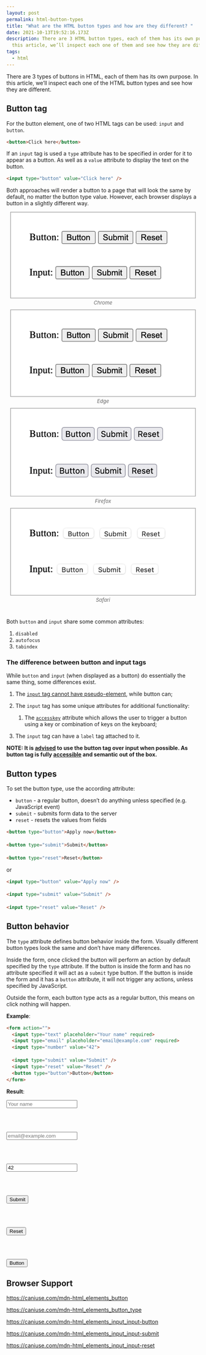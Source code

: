 ```yaml
---
layout: post
permalink: html-button-types
title: "What are the HTML button types and how are they different? "
date: 2021-10-13T19:52:16.173Z
description: There are 3 HTML button types, each of them has its own purpose. In
  this article, we’ll inspect each one of them and see how they are different.
tags:
  - html
---
```


There are 3 types of buttons in HTML, each of them has its own purpose. In this article, we’ll inspect each one of the HTML button types and see how they are different.

## Button tag

For the button element, one of two HTML tags can be used: `input` and `button`.

```html
<button>Click here</button>
```

If an `input` tag is used a `type` attribute has to be specified in order for it to appear as a button. As well as a `value` attribute to display the text on the button.

```html
<input type="button" value="Click here" />
```

Both approaches will render a button to a page that will look the same by default, no matter the button type value. However, each browser displays a button in a slightly different way.

<style>.image-grid {display: flex;justify-content: space-evenly;flex-wrap: wrap;margin: 0 0 30px;}.image-grid figcaption {font-size: 13px; color: #666; font-style:italic; text-align:center}.image-grid figure{margin: 0 10px 10px;flex: 1 0 47%;}</style>

<div class="image-grid">
  <figure>
    <img class="shadow" src="/images/button-styles/buttons-chrome.png" alt="Buttons on Chrome" loading="lazy">
    <figcaption>Chrome</figcaption>
  </figure>
  <figure>
    <img class="shadow" src="/images/button-styles/buttons-edge.png" alt="Buttons on Edge" loading="lazy">
    <figcaption>Edge</figcaption>
  </figure>
  <figure>
    <img class="shadow" src="/images/button-styles/buttons-firefox.png" alt="Buttons on Firefox" loading="lazy">
    <figcaption>Firefox</figcaption>
  </figure>
  <figure>
    <img class="shadow" src="/images/button-styles/buttons-safari.png" alt="Buttons on Safari" loading="lazy">
    <figcaption>Safari</figcaption>
  </figure>
</div>

Both `button` and `input` share some common attributes:

1. `disabled`
2. `autofocus`
3. `tabindex`

### The difference between button and input tags

While `button` and `input` (when displayed as a button) do essentially the same thing, some differences exist.

1. The [`input` tag cannot have pseudo-element](https://www.scottohara.me/blog/2014/06/24/pseudo-element-input.html), while button can;
2. The `input` tag has some unique attributes for additional functionality:

   1. The [`accesskey`](https://developer.mozilla.org/en-US/docs/Web/HTML/Global_attributes/accesskey) attribute which allows the user to trigger a button using a key or combination of keys on the keyboard;
3. The `input` tag can have a `label` tag attached to it.

**NOTE: It is [advised](https://developer.mozilla.org/en-US/docs/Web/HTML/Element/input/button) to use the button tag over input when possible. As button tag is fully [accessible](https://www.deque.com/blog/accessible-aria-buttons/) and semantic out of the box.**

## Button types

To set the button type, use the according attribute:

* `button` - a regular button, doesn’t do anything unless specified (e.g. JavaScript event)
* `submit` - submits form data to the server
* `reset` - resets the values from fields

```html
<button type="button">Apply now</button>

<button type="submit">Submit</button>

<button type="reset">Reset</button>
```

or

```html
<input type="button" value="Apply now" />

<input type="submit" value="Submit" />

<input type="reset" value="Reset" />
```

## Button behavior

The `type` attribute defines button behavior inside the form. Visually different button types look the same and don’t have many differences.

Inside the form, once clicked the button will perform an action by default specified by the `type` attribute. If the button is inside the form and has no attribute specified it will act as a `submit` type button. If the button is inside the form and it has a `button` attribute, it will not trigger any actions, unless specified by JavaScript.

Outside the form, each button type acts as a regular button, this means on click nothing will happen.

**Example**:

```html
<form action="">
  <input type="text" placeholder="Your name" required>
  <input type="email" placeholder="email@example.com" required>
  <input type="number" value="42">

  <input type="submit" value="Submit" />
  <input type="reset" value="Reset" />
  <button type="button">Button</button>
</form>
```

**Result**:

<form style="margin: 0 0 30px">

<input type="text" placeholder="Your name" required>

<br><br>

<input type="email" placeholder="email@example.com" required>

<br><br>

<input type="number" value="42">

<br><br>

<input type="submit" value="Submit" />

<br><br>

<input type="reset" value="Reset" />

<br><br>

<button type="button">Button</button>

</form>

## Browser Support

<https://caniuse.com/mdn-html_elements_button>

<https://caniuse.com/mdn-html_elements_button_type>

<https://caniuse.com/mdn-html_elements_input_input-button>

<https://caniuse.com/mdn-html_elements_input_input-submit>

<https://caniuse.com/mdn-html_elements_input_input-reset>
